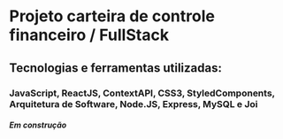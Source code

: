 # Projeto carteira de controle financeiro /  FullStack

## Tecnologias e ferramentas utilizadas:

### JavaScript, ReactJS, ContextAPI, CSS3, StyledComponents, Arquitetura de Software, Node.JS, Express, MySQL e Joi

#### *Em construção*
